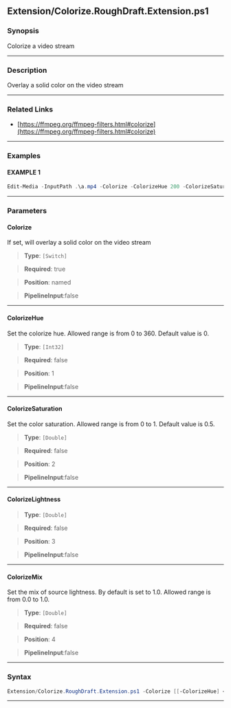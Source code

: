 
Extension/Colorize.RoughDraft.Extension.ps1
-------------------------------------------
### Synopsis
Colorize a video stream

---
### Description

Overlay a solid color on the video stream

---
### Related Links
* [https://ffmpeg.org/ffmpeg-filters.html#colorize](https://ffmpeg.org/ffmpeg-filters.html#colorize)



---
### Examples
#### EXAMPLE 1
```PowerShell
Edit-Media -InputPath .\a.mp4 -Colorize -ColorizeHue 200 -ColorizeSaturation 100 -ColorizeValue 1 -ColorizeMix .1
```

---
### Parameters
#### **Colorize**

If set, will overlay a solid color on the video stream



> **Type**: ```[Switch]```

> **Required**: true

> **Position**: named

> **PipelineInput**:false



---
#### **ColorizeHue**

Set the colorize hue. Allowed range is from 0 to 360. Default value is 0.



> **Type**: ```[Int32]```

> **Required**: false

> **Position**: 1

> **PipelineInput**:false



---
#### **ColorizeSaturation**

Set the color saturation. Allowed range is from 0 to 1. Default value is 0.5.



> **Type**: ```[Double]```

> **Required**: false

> **Position**: 2

> **PipelineInput**:false



---
#### **ColorizeLightness**

> **Type**: ```[Double]```

> **Required**: false

> **Position**: 3

> **PipelineInput**:false



---
#### **ColorizeMix**

Set the mix of source lightness. By default is set to 1.0. Allowed range is from 0.0 to 1.0.



> **Type**: ```[Double]```

> **Required**: false

> **Position**: 4

> **PipelineInput**:false



---
### Syntax
```PowerShell
Extension/Colorize.RoughDraft.Extension.ps1 -Colorize [[-ColorizeHue] <Int32>] [[-ColorizeSaturation] <Double>] [[-ColorizeLightness] <Double>] [[-ColorizeMix] <Double>] [<CommonParameters>]
```
---




